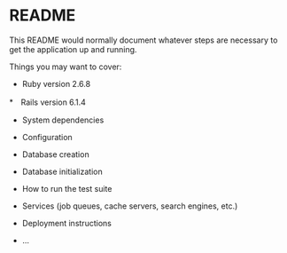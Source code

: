 # README

This README would normally document whatever steps are necessary to get the
application up and running.

Things you may want to cover:

* Ruby version
2.6.8

*　Rails version
6.1.4

* System dependencies

* Configuration

* Database creation

* Database initialization

* How to run the test suite

* Services (job queues, cache servers, search engines, etc.)

* Deployment instructions

* ...
